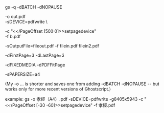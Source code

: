gs
-q
-dBATCH
-dNOPAUSE

-o out.pdf \
-sDEVICE=pdfwrite \

-c "<</PageOffset [500 0]>>setpagedevice" \
-f b.pdf

-sOutputFile=fileout.pdf
-f filein.pdf filein2.pdf

-dFirstPage=3 -dLastPage=3

-dFIXEDMEDIA
-dPDFFitPage

-sPAPERSIZE=a4

(My -o ... is shorter and saves one from adding -dBATCH -dNOPAUSE -- but works only for more recent versions of Ghostscript.)

example:
gs -o 孝經（A4）.pdf -sDEVICE=pdfwrite -g8405x5943 -c "<</PageOffset [-30 -60]>>setpagedevice" -f 孝經.pdf
